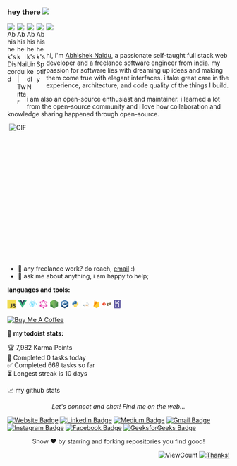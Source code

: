 ### hey there <img src="https://media.giphy.com/media/hvRJCLFzcasrR4ia7z/giphy.gif" width="25px">
<a href="https://discord.gg/XTW52Kt">
  <img align="left" alt="Abhishek's Discord" width="22px" src="https://raw.githubusercontent.com/peterthehan/peterthehan/master/assets/discord.svg" />
</a>
<a href="https://twitter.com/abhisheknaiidu">
  <img align="left" alt="Abhishek Naidu | Twitter" width="22px" src="https://raw.githubusercontent.com/peterthehan/peterthehan/master/assets/twitter.svg" />
</a>
<a href="https://www.linkedin.com/in/abhisheknaiidu/">
  <img align="left" alt="Abhishek's LinkedIN" width="22px" src="https://raw.githubusercontent.com/peterthehan/peterthehan/master/assets/linkedin.svg" />
</a>
<a href="https://open.spotify.com/user/e90fe4zsndbm6xoe2t7t8kogf?si=WaLKpwvWTle0btle2qPb6g">
  <img align="left" alt="Abhishek's Spotify" width="22px" src="https://raw.githubusercontent.com/peterthehan/peterthehan/master/assets/spotify.svg" />
</a>

![](https://visitor-badge.glitch.me/badge?page_id=abhisheknaiidu.abhisheknaiidu)

<br />

hi, i'm [Abhishek Naidu](https://abhishknads.me/), a passionate self-taught full stack web developer and a freelance software engineer from india. my passion for software lies with dreaming up ideas and making them come true with elegant interfaces. i take great care in the experience, architecture, and code quality of the things I build.

i am also an open-source enthusiast and maintainer. i learned a lot from the open-source community and i love how collaboration and knowledge sharing happened through open-source.


  <img align="right" alt="GIF" src="https://github.com/abhisheknaiidu/abhisheknaiidu/blob/master/code.gif?raw=true" width="500" height="320" />
  
- 💼 any freelance work? do reach, [email](mailto:abhishek.naidu@cred.club) :)
- 💬 ask me about anything, i am happy to help;

**languages and tools:**  

<code><img height="20" src="https://raw.githubusercontent.com/github/explore/80688e429a7d4ef2fca1e82350fe8e3517d3494d/topics/javascript/javascript.png"></code>
<code><img height="20" src="https://raw.githubusercontent.com/github/explore/80688e429a7d4ef2fca1e82350fe8e3517d3494d/topics/vue/vue.png"></code>
<code><img height="20" src="https://raw.githubusercontent.com/github/explore/80688e429a7d4ef2fca1e82350fe8e3517d3494d/topics/react/react.png"></code>
<code><img height="20" src="https://raw.githubusercontent.com/github/explore/5c058a388828bb5fde0bcafd4bc867b5bb3f26f3/topics/graphql/graphql.png"></code>
<code><img height="20" src="https://raw.githubusercontent.com/github/explore/80688e429a7d4ef2fca1e82350fe8e3517d3494d/topics/nodejs/nodejs.png"></code>
<code><img height="20" src="https://raw.githubusercontent.com/github/explore/80688e429a7d4ef2fca1e82350fe8e3517d3494d/topics/cpp/cpp.png"></code>
<code><img height="20" src="https://raw.githubusercontent.com/github/explore/80688e429a7d4ef2fca1e82350fe8e3517d3494d/topics/python/python.png"></code>
<code><img height="20" src="https://raw.githubusercontent.com/github/explore/80688e429a7d4ef2fca1e82350fe8e3517d3494d/topics/mysql/mysql.png"></code>
<code><img height="20" src="https://raw.githubusercontent.com/github/explore/80688e429a7d4ef2fca1e82350fe8e3517d3494d/topics/firebase/firebase.png"></code>
<code><img height="20" src="https://raw.githubusercontent.com/github/explore/80688e429a7d4ef2fca1e82350fe8e3517d3494d/topics/git/git.png"></code>
<code><img height="20" src="https://raw.githubusercontent.com/devicons/devicon/master/icons/heroku/heroku-plain.svg"></code>



<a href="https://www.buymeacoffee.com/abhisheknaiidu" target="_blank"><img src="https://cdn.buymeacoffee.com/buttons/v2/default-red.png" alt="Buy Me A Coffee" width="150" ></a>

🚧 **my todoist stats:**
<!-- TODO-IST:START -->
🏆  7,982 Karma Points           
🌸  Completed 0 tasks today           
✅  Completed 669 tasks so far           
⏳  Longest streak is 10 days
<!-- TODO-IST:END -->


📈 my github stats

<p align="center">
  <i>Let's connect and chat! Find me on the web...</i>
  
   [![Website Badge](https://img.shields.io/badge/-anushkaverma.com-47CCCC?style=flat&logo=Google-Chrome&logoColor=white&link=https://verma-anushka.github.io/anushkaverma/)](https://verma-anushka.github.io/anushkaverma/) 
   [![Linkedin Badge](https://img.shields.io/badge/-anushkaverma-blue?style=flat-square&logo=Linkedin&logoColor=white&link=https://www.linkedin.com/in/anushkaverma/)](https://www.linkedin.com/in/anushkaverma/) 
   [![Medium Badge](https://img.shields.io/badge/-@anushka_verma-000000?style=flat&labelColor=000000&logo=Medium&link=https://anushka-verma.medium.com/)](https://anushka-verma.medium.com/) 
   [![Gmail Badge](https://img.shields.io/badge/-v.anushka786-c14438?style=flat-square&logo=Gmail&logoColor=white&link=mailto:v.anushka786@gmail.com)](mailto:v.anushka786@gmail.com)
   [![Instagram Badge](https://img.shields.io/badge/-@v_anushkaa-purple?style=flat&logo=instagram&logoColor=white&link=https://instagram.com/v_anushkaa/)](https://instagram.com/v_anushkaa) 
   [![Facebook Badge](https://img.shields.io/badge/-verma_anushka-036be4?style=flat-square&logo=Facebook&logoColor=white&link=https://www.facebook.com/profile.php?id=100022118525351)](https://www.facebook.com/profile.php?id=100022118525351)
   [![GeeksforGeeks Badge](https://img.shields.io/badge/-verma_anushka-1c6340?style=flat&logo=GeeksforGeeks&logoColor=white&link=https://auth.geeksforgeeks.org/user/verma_anushka/articles)](https://auth.geeksforgeeks.org/user/verma_anushka/articles)

   <!-- [![Twitter Badge](https://img.shields.io/badge/-@verma_anushkaa-1ca0f1?style=flat-square&labelColor=1ca0f1&logo=twitter&logoColor=white&link=https://twitter.com/verma_anushkaa)](https://twitter.com/verma_anushkaa)  -->
   
  <p align="center">
    Show ❤️ by starring and forking repositories you find good!
  </p>
</p>

<div align="right">
  
![ViewCount](https://views.whatilearened.today/views/github/verma-anushka/verma-anushka.svg) [![Thanks!](https://img.shields.io/badge/Thanks%20for%20visiting-!-1EAEDB.svg)](https://verma-anushka.github.io/anushkaverma/)

</div>

<!-- [![HitCount](http://hits.dwyl.com/verma-anushka/verma-anushka.svg)](http://hits.dwyl.com/verma-anushka/verma-anushka) -->



